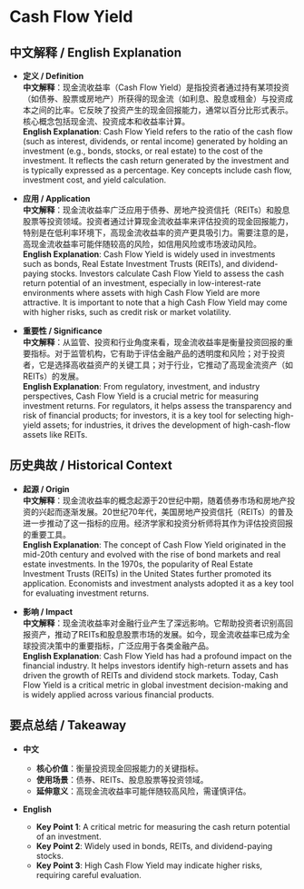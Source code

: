 # Cash Flow Yield

## 中文解释 / English Explanation

* **定义 / Definition**  
  **中文解释**：现金流收益率（Cash Flow Yield）是指投资者通过持有某项投资（如债券、股票或房地产）所获得的现金流（如利息、股息或租金）与投资成本之间的比率。它反映了投资产生的现金回报能力，通常以百分比形式表示。核心概念包括现金流、投资成本和收益率计算。  
  **English Explanation**: Cash Flow Yield refers to the ratio of the cash flow (such as interest, dividends, or rental income) generated by holding an investment (e.g., bonds, stocks, or real estate) to the cost of the investment. It reflects the cash return generated by the investment and is typically expressed as a percentage. Key concepts include cash flow, investment cost, and yield calculation.

* **应用 / Application**  
  **中文解释**：现金流收益率广泛应用于债券、房地产投资信托（REITs）和股息股票等投资领域。投资者通过计算现金流收益率来评估投资的现金回报能力，特别是在低利率环境下，高现金流收益率的资产更具吸引力。需要注意的是，高现金流收益率可能伴随较高的风险，如信用风险或市场波动风险。  
  **English Explanation**: Cash Flow Yield is widely used in investments such as bonds, Real Estate Investment Trusts (REITs), and dividend-paying stocks. Investors calculate Cash Flow Yield to assess the cash return potential of an investment, especially in low-interest-rate environments where assets with high Cash Flow Yield are more attractive. It is important to note that a high Cash Flow Yield may come with higher risks, such as credit risk or market volatility.

* **重要性 / Significance**  
  **中文解释**：从监管、投资和行业角度来看，现金流收益率是衡量投资回报的重要指标。对于监管机构，它有助于评估金融产品的透明度和风险；对于投资者，它是选择高收益资产的关键工具；对于行业，它推动了高现金流资产（如REITs）的发展。  
  **English Explanation**: From regulatory, investment, and industry perspectives, Cash Flow Yield is a crucial metric for measuring investment returns. For regulators, it helps assess the transparency and risk of financial products; for investors, it is a key tool for selecting high-yield assets; for industries, it drives the development of high-cash-flow assets like REITs.

## 历史典故 / Historical Context

* **起源 / Origin**  
  **中文解释**：现金流收益率的概念起源于20世纪中期，随着债券市场和房地产投资的兴起而逐渐发展。20世纪70年代，美国房地产投资信托（REITs）的普及进一步推动了这一指标的应用。经济学家和投资分析师将其作为评估投资回报的重要工具。  
  **English Explanation**: The concept of Cash Flow Yield originated in the mid-20th century and evolved with the rise of bond markets and real estate investments. In the 1970s, the popularity of Real Estate Investment Trusts (REITs) in the United States further promoted its application. Economists and investment analysts adopted it as a key tool for evaluating investment returns.

* **影响 / Impact**  
  **中文解释**：现金流收益率对金融行业产生了深远影响。它帮助投资者识别高回报资产，推动了REITs和股息股票市场的发展。如今，现金流收益率已成为全球投资决策中的重要指标，广泛应用于各类金融产品。  
  **English Explanation**: Cash Flow Yield has had a profound impact on the financial industry. It helps investors identify high-return assets and has driven the growth of REITs and dividend stock markets. Today, Cash Flow Yield is a critical metric in global investment decision-making and is widely applied across various financial products.

## 要点总结 / Takeaway

* **中文**  
  - **核心价值**：衡量投资现金回报能力的关键指标。  
  - **使用场景**：债券、REITs、股息股票等投资领域。  
  - **延伸意义**：高现金流收益率可能伴随较高风险，需谨慎评估。  

* **English**  
  - **Key Point 1**: A critical metric for measuring the cash return potential of an investment.  
  - **Key Point 2**: Widely used in bonds, REITs, and dividend-paying stocks.  
  - **Key Point 3**: High Cash Flow Yield may indicate higher risks, requiring careful evaluation.
